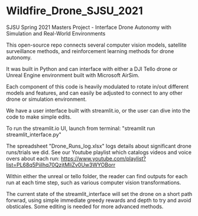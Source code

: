 # Wildfire_Drone_SJSU_2021
SJSU Spring 2021 Masters Project - Interface Drone Autonomy with Simulation and Real-World Environments

This open-source repo connects several computer vision models, satellite surveillance methods, and reinforcement learning methods for drone autonomy. 

It was built in Python and can interface with either a DJI Tello drone or Unreal Engine environment built with Microsoft AirSim.

Each component of this code is heavily modulated to rotate in/out different models and features, 
and can easily be adjusted to connect to any other drone or simulation environment.

We have a user interface built with streamlit.io, or the user can dive into the code to make simple edits.

To run the streamlit.io UI, launch from terminal: "streamlit run streamlit_interface.py"

The spreadsheet "Drone_Runs_log.xlsx" logs details about significant drone runs/trials we did.
See our Youtube playlist which catalogs videos and voice overs about each run:
https://www.youtube.com/playlist?list=PL68q5Piilhq70QzjtMliZv0Uw3WYOBorr

Within either the unreal or tello folder, the reader can find outputs for each run at each time step,
such as various computer vision transformations.

The current state of the streamlit_interface will set the drone on a short path forwrad, using simple immediate greedy rewards and depth to try and avoid obsticales. Some editing is needed for more advanced methods.
